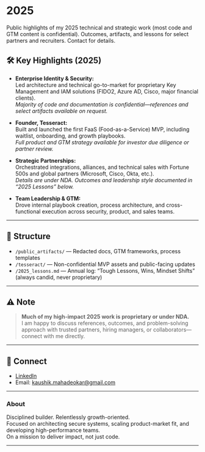 # 2025
Public highlights of my 2025 technical and strategic work (most code and GTM content is confidential). Outcomes, artifacts, and lessons for select partners and recruiters. Contact for details.

## 🛠️ Key Highlights (2025)

- **Enterprise Identity & Security:**  
  Led architecture and technical go-to-market for proprietary Key Management and IAM solutions (FIDO2, Azure AD, Cisco, major financial clients).  
  _Majority of code and documentation is confidential—references and select artifacts available on request._

- **Founder, Tesseract:**  
  Built and launched the first FaaS (Food-as-a-Service) MVP, including waitlist, onboarding, and growth playbooks.  
  _Full product and GTM strategy available for investor due diligence or partner review._

- **Strategic Partnerships:**  
  Orchestrated integrations, alliances, and technical sales with Fortune 500s and global partners (Microsoft, Cisco, Okta, etc.).  
  _Details are under NDA. Outcomes and leadership style documented in “2025 Lessons” below._

- **Team Leadership & GTM:**  
  Drove internal playbook creation, process architecture, and cross-functional execution across security, product, and sales teams.

---

## 📂 Structure

- `/public_artifacts/` — Redacted docs, GTM frameworks, process templates
- `/tesseract/` — Non-confidential MVP assets and public-facing updates
- `/2025_lessons.md` — Annual log: “Tough Lessons, Wins, Mindset Shifts” (always candid, never proprietary)

---

## ⚠️ Note

> **Much of my high-impact 2025 work is proprietary or under NDA.**  
> I am happy to discuss references, outcomes, and problem-solving approach with trusted partners, hiring managers, or collaborators—connect with me directly.

---

## 👋 Connect

- [LinkedIn](https://www.linkedin.com/in/kaushikmahadeokar/)
- Email: [kaushik.mahadeokar@gmail.com](mailto:kaushik.mahadeokar@gmail.com)

---

### **About**

Disciplined builder. Relentlessly growth-oriented.  
Focused on architecting secure systems, scaling product-market fit, and developing high-performance teams.  
On a mission to deliver impact, not just code.

---
